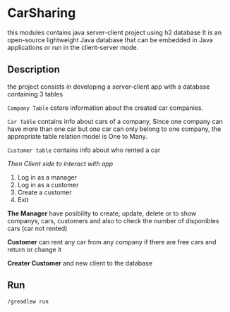 # CarSharing
this modules contains java server-client project using h2 database 
It is an open-source lightweight Java database that can be embedded in Java applications or run in the client-server mode.

## Description
the project consists in developing a server-client app with a database containing 3 tables

`Company Table` cstore information about the created car companies.

`Car Table` contains info about cars of a company, Since one company can have more than one car but one car can only belong to one company, the appropriate table relation model is One to Many.

`Customer table` contains info about who rented a car 

*Then Client side to interact with app*
1. Log in as a manager
2. Log in as a customer
3. Create a customer
0. Exit

**The Manager** have posibility to create, update, delete or to show companys, cars, 
customers and also to check the number of disponibles cars (car not rented)

**Customer** can rent any car from any company if there are free cars and return or change it

**Creater Customer** and new client to the database

## Run
``/greadlew run``
